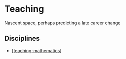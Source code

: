 # Teaching 

Nascent space, perhaps predicting a late career change

## Disciplines

- [[teaching-mathematics]]

##

[//begin]: # "Autogenerated link references for markdown compatibility"
[teaching-mathematics]: Mathematics/teaching-mathematics "Teaching Mathematics"
[//end]: # "Autogenerated link references"
